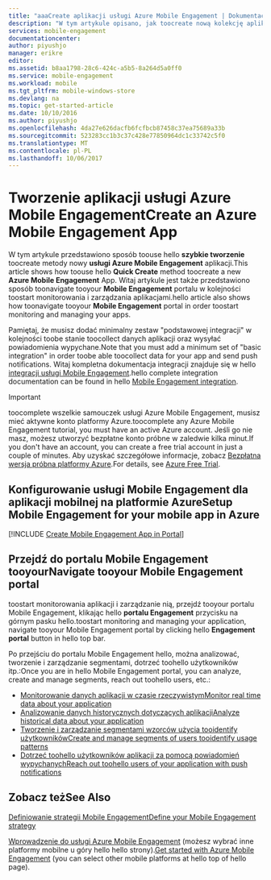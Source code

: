 ```yaml
---
title: "aaaCreate aplikacji usługi Azure Mobile Engagement | Dokumentacja firmy Microsoft"
description: "W tym artykule opisano, jak toocreate nową kolekcję aplikacji usługi Engagement Mobile w usłudze Azure i rozpocząć zarządzanie aplikacjami za pomocą hello portalu usługi Mobile Engagement."
services: mobile-engagement
documentationcenter: 
author: piyushjo
manager: erikre
editor: 
ms.assetid: b8aa1798-28c6-424c-a5b5-8a264d5a0ff0
ms.service: mobile-engagement
ms.workload: mobile
ms.tgt_pltfrm: mobile-windows-store
ms.devlang: na
ms.topic: get-started-article
ms.date: 10/10/2016
ms.author: piyushjo
ms.openlocfilehash: 4da27e626dacfb6fcfbcb87458c37ea75689a33b
ms.sourcegitcommit: 523283cc1b3c37c428e77850964dc1c33742c5f0
ms.translationtype: MT
ms.contentlocale: pl-PL
ms.lasthandoff: 10/06/2017
---
```

# <a name="create-an-azure-mobile-engagement-app"></a><span data-ttu-id="1838d-103">Tworzenie aplikacji usługi Azure Mobile Engagement</span><span class="sxs-lookup"><span data-stu-id="1838d-103">Create an Azure Mobile Engagement App</span></span>
<span data-ttu-id="1838d-104">W tym artykule przedstawiono sposób toouse hello **szybkie tworzenie** toocreate metody nowy **usługi Azure Mobile Engagement** aplikacji.</span><span class="sxs-lookup"><span data-stu-id="1838d-104">This article shows how toouse hello **Quick Create** method toocreate a new **Azure Mobile Engagement** App.</span></span> <span data-ttu-id="1838d-105">Witaj artykule jest także przedstawiono sposób toonavigate tooyour **Mobile Engagement** portalu w kolejności toostart monitorowania i zarządzania aplikacjami.</span><span class="sxs-lookup"><span data-stu-id="1838d-105">hello article also shows how toonavigate tooyour **Mobile Engagement** portal in order toostart monitoring and managing your apps.</span></span> 

<span data-ttu-id="1838d-106">Pamiętaj, że musisz dodać minimalny zestaw "podstawowej integracji" w kolejności toobe stanie toocollect danych aplikacji oraz wysyłać powiadomienia wypychane.</span><span class="sxs-lookup"><span data-stu-id="1838d-106">Note that you must add a minimum set of "basic integration" in order toobe able toocollect data for your app and send push notifications.</span></span> <span data-ttu-id="1838d-107">Witaj kompletna dokumentacja integracji znajduje się w hello [integracji usługi Mobile Engagement](mobile-engagement-windows-store-integrate-engagement.md).</span><span class="sxs-lookup"><span data-stu-id="1838d-107">hello complete integration documentation can be found in hello [Mobile Engagement integration](mobile-engagement-windows-store-integrate-engagement.md).</span></span>

> [!IMPORTANT]
> <span data-ttu-id="1838d-108">toocomplete wszelkie samouczek usługi Azure Mobile Engagement, musisz mieć aktywne konto platformy Azure.</span><span class="sxs-lookup"><span data-stu-id="1838d-108">toocomplete any Azure Mobile Engagement tutorial, you must have an active Azure account.</span></span> <span data-ttu-id="1838d-109">Jeśli go nie masz, możesz utworzyć bezpłatne konto próbne w zaledwie kilka minut.</span><span class="sxs-lookup"><span data-stu-id="1838d-109">If you don't have an account, you can create a free trial account in just a couple of minutes.</span></span> <span data-ttu-id="1838d-110">Aby uzyskać szczegółowe informacje, zobacz <a href="http://azure.microsoft.com/pricing/free-trial/?WT.mc_id=A0E0E5C02&amp;returnurl=http%3A%2F%2Fwww.windowsazure.com%2Fen-us%2Fdevelop%2Fmobile%2Ftutorials%2Fget-started%2F" target="_blank">Bezpłatna wersja próbna platformy Azure</a>.</span><span class="sxs-lookup"><span data-stu-id="1838d-110">For details, see <a href="http://azure.microsoft.com/pricing/free-trial/?WT.mc_id=A0E0E5C02&amp;returnurl=http%3A%2F%2Fwww.windowsazure.com%2Fen-us%2Fdevelop%2Fmobile%2Ftutorials%2Fget-started%2F" target="_blank">Azure Free Trial</a>.</span></span>
> 
> 

## <a name="setup-mobile-engagement-for-your-mobile-app-in-azure"></a><span data-ttu-id="1838d-111">Konfigurowanie usługi Mobile Engagement dla aplikacji mobilnej na platformie Azure</span><span class="sxs-lookup"><span data-stu-id="1838d-111">Setup Mobile Engagement for your mobile app in Azure</span></span>
[!INCLUDE [Create Mobile Engagement App in Portal](../../includes/mobile-engagement-create-app-in-portal-new.md)]

## <a name="navigate-tooyour-mobile-engagement-portal"></a><span data-ttu-id="1838d-112">Przejdź do portalu Mobile Engagement tooyour</span><span class="sxs-lookup"><span data-stu-id="1838d-112">Navigate tooyour Mobile Engagement portal</span></span>
<span data-ttu-id="1838d-113">toostart monitorowania aplikacji i zarządzanie nią, przejdź tooyour portalu Mobile Engagement, klikając hello **portalu Engagement** przycisku na górnym pasku hello.</span><span class="sxs-lookup"><span data-stu-id="1838d-113">toostart monitoring and managing your application, navigate tooyour Mobile Engagement portal by clicking hello **Engagement portal** button in hello top bar.</span></span>

<span data-ttu-id="1838d-114">Po przejściu do portalu Mobile Engagement hello, można analizować, tworzenie i zarządzanie segmentami, dotrzeć toohello użytkowników itp.:</span><span class="sxs-lookup"><span data-stu-id="1838d-114">Once you are in hello  Mobile Engagement portal, you can analyze, create and manage segments, reach out toohello users, etc.:</span></span>    

* [<span data-ttu-id="1838d-115">Monitorowanie danych aplikacji w czasie rzeczywistym</span><span class="sxs-lookup"><span data-stu-id="1838d-115">Monitor real time data about your application</span></span>](mobile-engagement-user-interface-monitor.md)
* [<span data-ttu-id="1838d-116">Analizowanie danych historycznych dotyczących aplikacji</span><span class="sxs-lookup"><span data-stu-id="1838d-116">Analyze historical data about your application</span></span>](mobile-engagement-user-interface-analytics.md)
* [<span data-ttu-id="1838d-117">Tworzenie i zarządzanie segmentami wzorców użycia tooidentify użytkowników</span><span class="sxs-lookup"><span data-stu-id="1838d-117">Create and manage segments of users tooidentify usage patterns</span></span>](mobile-engagement-user-interface-segments.md)
* [<span data-ttu-id="1838d-118">Dotrzeć toohello użytkowników aplikacji za pomocą powiadomień wypychanych</span><span class="sxs-lookup"><span data-stu-id="1838d-118">Reach out toohello users of your application with push notifications</span></span>](mobile-engagement-user-interface-reach.md)

## <a name="see-also"></a><span data-ttu-id="1838d-119">Zobacz też</span><span class="sxs-lookup"><span data-stu-id="1838d-119">See Also</span></span>
[<span data-ttu-id="1838d-120">Definiowanie strategii Mobile Engagement</span><span class="sxs-lookup"><span data-stu-id="1838d-120">Define your Mobile Engagement strategy</span></span>](mobile-engagement-define-your-mobile-engagement-strategy.md)

<span data-ttu-id="1838d-121">[Wprowadzenie do usługi Azure Mobile Engagement](mobile-engagement-windows-store-dotnet-get-started.md) (możesz wybrać inne platformy mobilne u góry hello hello strony).</span><span class="sxs-lookup"><span data-stu-id="1838d-121">[Get started with Azure Mobile Engagement](mobile-engagement-windows-store-dotnet-get-started.md) (you can select other mobile platforms at hello top of hello page).</span></span>

